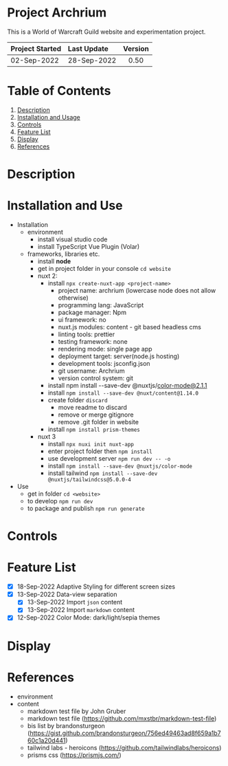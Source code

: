 # Project Archrium
This is a World of Warcraft Guild website and experimentation project.

| Project Started | Last Update | Version |
| :-------------- | :---------- | :-----: | 
| 02-Sep-2022     | 28-Sep-2022 | 0.50    |
# Table of Contents
1. [Description](#description)
2. [Installation and Usage](#installation-and-usage)
3. [Controls](#controls)
4. [Feature List](#feature-list)
5. [Display](#display)
6. [References](#references)

# Description

# Installation and Use
- Installation
    - environment
        - install visual studio code 
        - install TypeScript Vue Plugin (Volar)
    - frameworks, libraries etc.
        - install **node**
        - get in project folder in your console `cd website`
        - nuxt 2:
            - install `npx create-nuxt-app <project-name>`
                - project name: archrium (lowercase node does not allow otherwise)
                - programming lang: JavaScript
                - package manager: Npm
                - ui framework: no
                - nuxt.js modules: content - git based headless cms
                - linting tools: prettier
                - testing framework: none
                - rendering mode: single page app
                - deployment target: server(node.js hosting)
                - development tools: jsconfig.json
                - git username: Archrium
                - version control system: git
            - install  npm install --save-dev @nuxtjs/color-mode@2.1.1
            - install `npm install --save-dev @nuxt/content@1.14.0`
            - create folder `discard`
                - move readme to discard
                - remove or merge gitignore 
                - remove .git folder in website
            - install `npm install prism-themes`
        - nuxt 3
            - install `npx nuxi init nuxt-app`
            - enter project folder then `npm install`
            - use development server `npm run dev -- -o`
            - install `npm install --save-dev @nuxtjs/color-mode`
            - install tailwind `npm install --save-dev @nuxtjs/tailwindcss@5.0.0-4`
- Use
    - get in folder `cd <website>`
    - to develop `npm run dev`
    - to package and publish `npm run generate`

# Controls

# Feature List
- [x] 18-Sep-2022 Adaptive Styling for different screen sizes
- [x] 13-Sep-2022 Data-view separation
    - [x] 13-Sep-2022 Import `json` content
    - [x] 13-Sep-2022 Import `markdown` content
- [x] 12-Sep-2022 Color Mode: dark/light/sepia themes

# Display

# References
- environment
- content
    - markdown test file by John Gruber
    - markdown test file (https://github.com/mxstbr/markdown-test-file)
    - bis list by brandonsturgeon (https://gist.github.com/brandonsturgeon/756ed49463ad8f659a1b760c1a20d441)
    - tailwind labs - heroicons (https://github.com/tailwindlabs/heroicons)
    - prisms css (https://prismjs.com/)